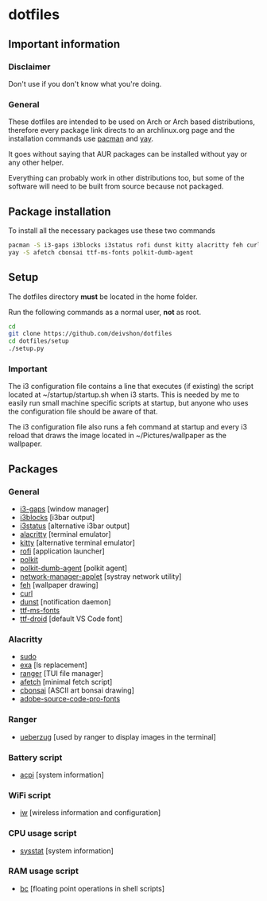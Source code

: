 # dotfiles
## Important information
### Disclaimer
Don't use if you don't know what you're doing.

### General
These dotfiles are intended to be used on Arch or Arch based distributions, therefore every package link directs to an archlinux.org page and the installation commands use [pacman](https://archlinux.org/packages/core/x86_64/pacman/) and [yay](https://aur.archlinux.org/packages/yay/).

It goes without saying that AUR packages can be installed without yay or any other helper.

Everything can probably work in other distributions too, but some of the software will need to be built from source because not packaged.
## **Package installation**
To install all the necessary packages use these two commands
```bash
pacman -S i3-gaps i3blocks i3status rofi dunst kitty alacritty feh curl sudo exa adobe-source-code-pro-fonts acpi iw sysstat ranger ueberzug ttf-droid bc polkit network-manager-applet
yay -S afetch cbonsai ttf-ms-fonts polkit-dumb-agent
```
## **Setup**
The dotfiles directory **must** be located in the home folder.

Run the following commands as a normal user, **not** as root.
```bash
cd
git clone https://github.com/deivshon/dotfiles
cd dotfiles/setup
./setup.py
```
### Important
The i3 configuration file contains a line that executes (if existing) the script located at ~/startup/startup.sh when i3 starts. This is needed by me to easily run small machine specific scripts at startup, but anyone who uses the configuration file should be aware of that.

The i3 configuration file also runs a feh command at startup and every i3 reload that draws the image located in ~/Pictures/wallpaper as the wallpaper.

## **Packages**
### **General**
+ [i3-gaps](https://archlinux.org/packages/community/x86_64/i3-gaps/) [window manager]
+ [i3blocks](https://archlinux.org/packages/community/x86_64/i3blocks/) [i3bar output]
+ [i3status](https://archlinux.org/packages/community/x86_64/i3status/) [alternative i3bar output]
+ [alacritty](https://archlinux.org/packages/community/x86_64/alacritty/) [terminal emulator]
+ [kitty](https://archlinux.org/packages/community/x86_64/kitty/) [alternative terminal emulator]
+ [rofi](https://archlinux.org/packages/community/x86_64/rofi/) [application launcher]
+ [polkit](https://archlinux.org/packages/extra/x86_64/polkit/)
+ [polkit-dumb-agent](https://aur.archlinux.org/packages/polkit-dumb-agent-git/) [polkit agent]
+ [network-manager-applet](https://archlinux.org/packages/extra/x86_64/network-manager-applet/) [systray network utility]
+ [feh](https://archlinux.org/packages/extra/x86_64/feh/) [wallpaper drawing]
+ [curl](https://archlinux.org/packages/core/x86_64/curl/)
+ [dunst](https://archlinux.org/packages/community/x86_64/dunst/) [notification daemon]
+ [ttf-ms-fonts](https://aur.archlinux.org/packages/ttf-ms-fonts/)
+ [ttf-droid](https://archlinux.org/packages/community/any/ttf-droid/) [default VS Code font]
### **Alacritty**
+ [sudo](https://archlinux.org/packages/core/x86_64/sudo/)
+ [exa](https://archlinux.org/packages/community/x86_64/exa/) [ls replacement]
+ [ranger](https://archlinux.org/packages/community/any/ranger/) [TUI file manager]
+ [afetch](https://aur.archlinux.org/packages/afetch/) [minimal fetch script]
+ [cbonsai](https://aur.archlinux.org/packages/cbonsai/) [ASCII art bonsai drawing]
+ [adobe-source-code-pro-fonts](https://archlinux.org/packages/extra/any/adobe-source-code-pro-fonts/)
### **Ranger**
+ [ueberzug](https://archlinux.org/packages/community/x86_64/ueberzug/) [used by ranger to display images in the terminal]
### **Battery script**
+ [acpi](https://archlinux.org/packages/community/x86_64/acpi/) [system information]
### **WiFi script**
+ [iw](https://archlinux.org/packages/core/x86_64/iw/) [wireless information and configuration]
### **CPU usage script**
+ [sysstat](https://archlinux.org/packages/community/x86_64/sysstat/) [system information]
### **RAM usage script**
+ [bc](https://archlinux.org/packages/extra/x86_64/bc/) [floating point operations in shell scripts]
